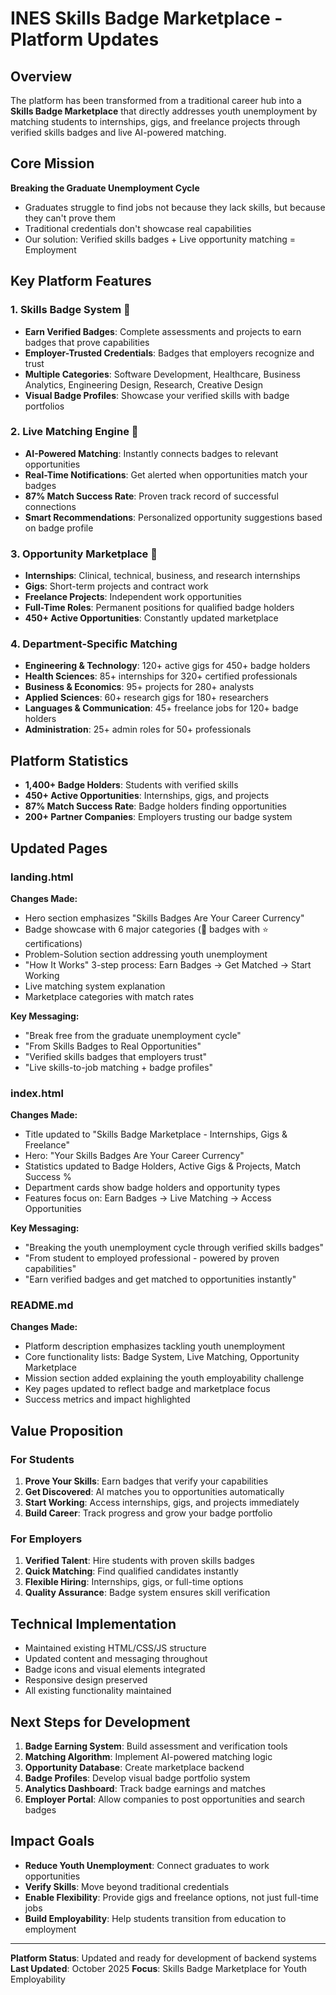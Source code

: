 # INES Skills Badge Marketplace - Platform Updates

## Overview
The platform has been transformed from a traditional career hub into a **Skills Badge Marketplace** that directly addresses youth unemployment by matching students to internships, gigs, and freelance projects through verified skills badges and live AI-powered matching.

## Core Mission
**Breaking the Graduate Unemployment Cycle**
- Graduates struggle to find jobs not because they lack skills, but because they can't prove them
- Traditional credentials don't showcase real capabilities
- Our solution: Verified skills badges + Live opportunity matching = Employment

## Key Platform Features

### 1. Skills Badge System 🏅
- **Earn Verified Badges**: Complete assessments and projects to earn badges that prove capabilities
- **Employer-Trusted Credentials**: Badges that employers recognize and trust
- **Multiple Categories**: Software Development, Healthcare, Business Analytics, Engineering Design, Research, Creative Design
- **Visual Badge Profiles**: Showcase your verified skills with badge portfolios

### 2. Live Matching Engine 🔄
- **AI-Powered Matching**: Instantly connects badges to relevant opportunities
- **Real-Time Notifications**: Get alerted when opportunities match your badges
- **87% Match Success Rate**: Proven track record of successful connections
- **Smart Recommendations**: Personalized opportunity suggestions based on badge profile

### 3. Opportunity Marketplace 💼
- **Internships**: Clinical, technical, business, and research internships
- **Gigs**: Short-term projects and contract work
- **Freelance Projects**: Independent work opportunities
- **Full-Time Roles**: Permanent positions for qualified badge holders
- **450+ Active Opportunities**: Constantly updated marketplace

### 4. Department-Specific Matching
- **Engineering & Technology**: 120+ active gigs for 450+ badge holders
- **Health Sciences**: 85+ internships for 320+ certified professionals
- **Business & Economics**: 95+ projects for 280+ analysts
- **Applied Sciences**: 60+ research gigs for 180+ researchers
- **Languages & Communication**: 45+ freelance jobs for 120+ badge holders
- **Administration**: 25+ admin roles for 50+ professionals

## Platform Statistics
- **1,400+ Badge Holders**: Students with verified skills
- **450+ Active Opportunities**: Internships, gigs, and projects
- **87% Match Success Rate**: Badge holders finding opportunities
- **200+ Partner Companies**: Employers trusting our badge system

## Updated Pages

### landing.html
**Changes Made:**
- Hero section emphasizes "Skills Badges Are Your Career Currency"
- Badge showcase with 6 major categories (🏅 badges with ⭐ certifications)
- Problem-Solution section addressing youth unemployment
- "How It Works" 3-step process: Earn Badges → Get Matched → Start Working
- Live matching system explanation
- Marketplace categories with match rates

**Key Messaging:**
- "Break free from the graduate unemployment cycle"
- "From Skills Badges to Real Opportunities"
- "Verified skills badges that employers trust"
- "Live skills-to-job matching + badge profiles"

### index.html
**Changes Made:**
- Title updated to "Skills Badge Marketplace - Internships, Gigs & Freelance"
- Hero: "Your Skills Badges Are Your Career Currency"
- Statistics updated to Badge Holders, Active Gigs & Projects, Match Success %
- Department cards show badge holders and opportunity types
- Features focus on: Earn Badges → Live Matching → Access Opportunities

**Key Messaging:**
- "Breaking the youth unemployment cycle through verified skills badges"
- "From student to employed professional - powered by proven capabilities"
- "Earn verified badges and get matched to opportunities instantly"

### README.md
**Changes Made:**
- Platform description emphasizes tackling youth unemployment
- Core functionality lists: Badge System, Live Matching, Opportunity Marketplace
- Mission section added explaining the youth employability challenge
- Key pages updated to reflect badge and marketplace focus
- Success metrics and impact highlighted

## Value Proposition

### For Students
1. **Prove Your Skills**: Earn badges that verify your capabilities
2. **Get Discovered**: AI matches you to opportunities automatically
3. **Start Working**: Access internships, gigs, and projects immediately
4. **Build Career**: Track progress and grow your badge portfolio

### For Employers
1. **Verified Talent**: Hire students with proven skills badges
2. **Quick Matching**: Find qualified candidates instantly
3. **Flexible Hiring**: Internships, gigs, or full-time options
4. **Quality Assurance**: Badge system ensures skill verification

## Technical Implementation
- Maintained existing HTML/CSS/JS structure
- Updated content and messaging throughout
- Badge icons and visual elements integrated
- Responsive design preserved
- All existing functionality maintained

## Next Steps for Development
1. **Badge Earning System**: Build assessment and verification tools
2. **Matching Algorithm**: Implement AI-powered matching logic
3. **Opportunity Database**: Create marketplace backend
4. **Badge Profiles**: Develop visual badge portfolio system
5. **Analytics Dashboard**: Track badge earnings and matches
6. **Employer Portal**: Allow companies to post opportunities and search badges

## Impact Goals
- **Reduce Youth Unemployment**: Connect graduates to work opportunities
- **Verify Skills**: Move beyond traditional credentials
- **Enable Flexibility**: Provide gigs and freelance options, not just full-time jobs
- **Build Employability**: Help students transition from education to employment

---

**Platform Status**: Updated and ready for development of backend systems
**Last Updated**: October 2025
**Focus**: Skills Badge Marketplace for Youth Employability
